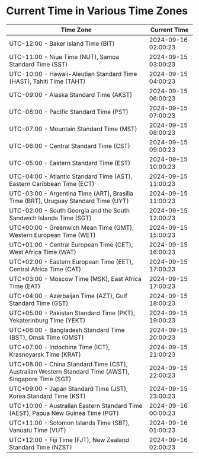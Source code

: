 # Current Time in Various Time Zones

| Time Zone | Current Time |
|-----------|--------------|
| UTC-12:00 - Baker Island Time (BIT) | 2024-09-16 02:00:23 |
| UTC-11:00 - Niue Time (NUT), Samoa Standard Time (SST) | 2024-09-15 03:00:23 |
| UTC-10:00 - Hawaii-Aleutian Standard Time (HAST), Tahiti Time (TAHT) | 2024-09-15 04:00:23 |
| UTC-09:00 - Alaska Standard Time (AKST) | 2024-09-15 06:00:23 |
| UTC-08:00 - Pacific Standard Time (PST) | 2024-09-15 07:00:23 |
| UTC-07:00 - Mountain Standard Time (MST) | 2024-09-15 08:00:23 |
| UTC-06:00 - Central Standard Time (CST) | 2024-09-15 09:00:23 |
| UTC-05:00 - Eastern Standard Time (EST) | 2024-09-15 10:00:23 |
| UTC-04:00 - Atlantic Standard Time (AST), Eastern Caribbean Time (ECT) | 2024-09-15 11:00:23 |
| UTC-03:00 - Argentina Time (ART), Brasília Time (BRT), Uruguay Standard Time (UYT) | 2024-09-15 11:00:23 |
| UTC-02:00 - South Georgia and the South Sandwich Islands Time (SGT) | 2024-09-15 12:00:23 |
| UTC±00:00 - Greenwich Mean Time (GMT), Western European Time (WET) | 2024-09-15 15:00:23 |
| UTC+01:00 - Central European Time (CET), West Africa Time (WAT) | 2024-09-15 16:00:23 |
| UTC+02:00 - Eastern European Time (EET), Central Africa Time (CAT) | 2024-09-15 17:00:23 |
| UTC+03:00 - Moscow Time (MSK), East Africa Time (EAT) | 2024-09-15 17:00:23 |
| UTC+04:00 - Azerbaijan Time (AZT), Gulf Standard Time (GST) | 2024-09-15 18:00:23 |
| UTC+05:00 - Pakistan Standard Time (PKT), Yekaterinburg Time (YEKT) | 2024-09-15 19:00:23 |
| UTC+06:00 - Bangladesh Standard Time (BST), Omsk Time (OMST) | 2024-09-15 20:00:23 |
| UTC+07:00 - Indochina Time (ICT), Krasnoyarsk Time (KRAT) | 2024-09-15 21:00:23 |
| UTC+08:00 - China Standard Time (CST), Australian Western Standard Time (AWST), Singapore Time (SGT) | 2024-09-15 22:00:23 |
| UTC+09:00 - Japan Standard Time (JST), Korea Standard Time (KST) | 2024-09-15 23:00:23 |
| UTC+10:00 - Australian Eastern Standard Time (AEST), Papua New Guinea Time (PGT) | 2024-09-16 00:00:23 |
| UTC+11:00 - Solomon Islands Time (SBT), Vanuatu Time (VUT) | 2024-09-16 01:00:23 |
| UTC+12:00 - Fiji Time (FJT), New Zealand Standard Time (NZST) | 2024-09-16 02:00:23 |
